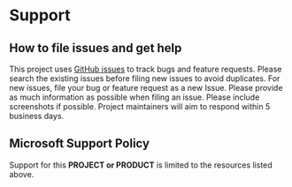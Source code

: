 # Support

## How to file issues and get help  

This project uses [GitHub issues](https://github.com/Azure/cloud-for-sovereignty-quickstarts/issues) to track bugs and feature requests. Please search the existing issues before filing new issues to avoid duplicates. For new issues, file your bug or feature request as a new Issue. Please provide as much information as possible when filing an issue. Please include screenshots if possible. 
Project maintainers will aim to respond within 5 business days. 

## Microsoft Support Policy  

Support for this **PROJECT or PRODUCT** is limited to the resources listed above.
